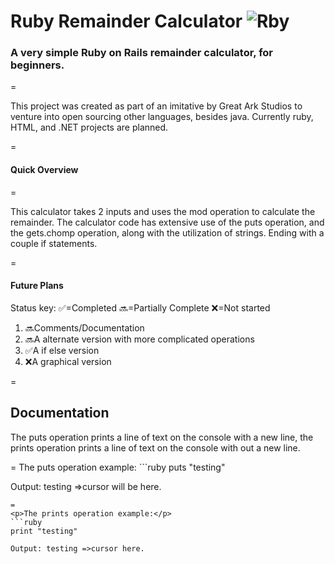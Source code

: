 Ruby Remainder Calculator 
![Rby](http://i.imgur.com/Z7WWtL0.jpg"rby")
===============
<H3>A very simple Ruby on Rails remainder calculator, for beginners. </h3>
=
<P>This project was created as part of an imitative by Great Ark Studios to venture into open sourcing other languages, besides java. Currently ruby, HTML, and .NET projects are planned. </p>
=
<H4>Quick Overview</h4>
=
<P>This calculator takes 2 inputs and uses the mod operation to calculate the remainder. The calculator code has extensive use of the puts operation, and the gets.chomp operation, along with the utilization of strings. Ending with a couple if statements.</p>
=

<H4>Future Plans</h4> 
<p>
Status key:
✅=Completed 
🔜=Partially Complete
❌=Not started 
<Ol>
<Li>🔜Comments/Documentation</li>
<Li>🔜A alternate version with more complicated operations </li>
<Li>✅A if else version </li>
<Li>❌A graphical version</li> 
</ol>
</p>
=
<H2>Documentation </h2>
<P>The puts operation prints a line of text on the console with a new line, the prints operation prints a line of text on the console with out a new line.</p>
=
The puts operation example:
```ruby 
puts "testing"

Output: testing 
        =>cursor will be here.
```
=
<p>The prints operation example:</p>
```ruby
print "testing"

Output: testing =>cursor here.

